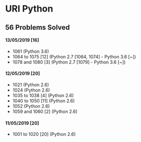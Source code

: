 # URI Python
## 56 Problems Solved

#### 13/05/2019 [16]
  - 1061 (Python 3.6)
  - 1064 to 1075 [12] (Python 2.7 [1064, 1074] - Python 3.6 [~])
  - 1078 and 1080 [3] (Python 2.7 [1079] - Python 3.6 [~])

#### 12/05/2019 [20]
  - 1021 (Python 2.6)
  - 1024 (Python 2.6)
  - 1035 to 1038 [4] (Python 2.6)
  - 1040 to 1050 [11] (Python 2.6)
  - 1052 (Python 2.6)
  - 1059 and 1060 [2] (Python 2.6)

#### 11/05/2019 [20]
  - 1001 to 1020 [20] (Python 2.6)
